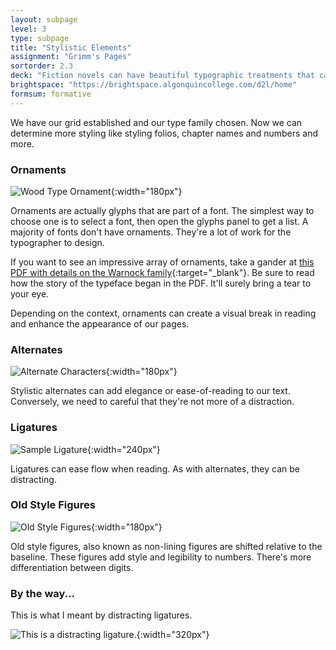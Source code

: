 ```yaml
---
layout: subpage
level: 3
type: subpage
title: "Stylistic Elements"
assignment: "Grimm's Pages"
sortorder: 2.3
deck: "Fiction novels can have beautiful typographic treatments that can include ornamental glyphs, rules and more. That's what well design here."
brightspace: "https://brightspace.algonquincollege.com/d2l/home"
formsum: formative
---
```

We have our grid established and our type family chosen. Now we can determine more styling like styling folios, chapter names and numbers and more.

### Ornaments

![Wood Type Ornament]({{site.url}}/svg/ornaments.svg){:width="180px"}

Ornaments are actually glyphs that are part of a font. The simplest way to choose one is to select a font, then open the glyphs panel to get a list. A majority of fonts don't have ornaments. They're a lot of work for the typographer to design.

If you want to see an impressive array of ornaments, take a gander at [this PDF with details on the Warnock family](https://www.adobe.com/content/dam/acom/en/products/type/pdfs/WarnockPro.pdf){:target="_blank"}. Be sure to read how the story of the typeface began in the PDF. It'll surely bring a tear to your eye.

Depending on the context, ornaments can create a visual break in reading and enhance the appearance of our pages.

### Alternates

![Alternate Characters]({{site.url}}/svg/alternates.svg){:width="180px"}

Stylistic alternates can add elegance or ease-of-reading to our text. Conversely, we need to careful that they're not more of a distraction.

### Ligatures

![Sample Ligature]({{site.url}}/svg/ligatures.svg){:width="240px"}

Ligatures can ease flow when reading. As with alternates, they can be distracting.

### Old Style Figures

![Old Style Figures]({{site.url}}/svg/old-style-figures.svg){:width="180px"}

Old style figures, also known as non-lining figures are shifted relative to the baseline. These figures add style and legibility to numbers. There's more differentiation between digits.

### By the way...

This is what I meant by distracting ligatures.

![This is a distracting ligature.]({{site.url}}/svg/distractions.svg){:width="320px"}

